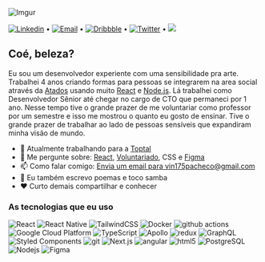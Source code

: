 ![Imgur](https://i.imgur.com/vr2vkm4.png)

[![Linkedin](https://img.shields.io/badge/-Linkedin-blue?style=flat-rounded&logo=Linkedin&logoColor=white&link=https://www.linkedin.com/in/josias-furtado-028500190/)](https://www.linkedin.com/in/vinpac/) • 
[![Email](https://img.shields.io/badge/-Email-c14438?style=flat-rounded&logo=Gmail&logoColor=white&link=mailto:vin175pacheco@gmail.com)](mailto:vin175pacheco@gmail.com) • 
[![Dribbble](https://img.shields.io/badge/-Dribbble-c14438?style=flat-rounded&logo=Dribbble&color=ea4c89&logoColor=white&link=https://dribbble.com/vinpac)](https://dribbble.com/vinpac) • 
[![Twitter](https://img.shields.io/badge/-Dribbble-c14438?style=flat-rounded&logo=Twitter&color=1da1f2&logoColor=white&link=https://twitter.com/sambacode)](https://twitter.com/sambacode) • 
![](https://visitor-badge.laobi.icu/badge?page_id=vinpac.vinpac)


## Coé, beleza?
Eu sou um desenvolvedor experiente com uma sensibilidade pra arte. Trabalhei 4 anos criando formas para pessoas se integrarem na area social através da [Atados](https://atados.com.br) usando muito [React](http://reactjs.org/) e [Node.js](https://nodejs.org/en/). Lá trabalhei como Desenvolvedor Sênior até chegar no cargo de CTO que permaneci por 1 ano. Nesse tempo tive o grande prazer de me voluntariar como professor por um semestre e isso me mostrou o quanto eu gosto de ensinar. Tive o grande prazer de trabalhar ao lado de pessoas sensíveis que expandiram minha visão de mundo.

- 🌱 Atualmente trabalhando para a [Toptal](https://www.toptal.com/)
- 💬 Me pergunte sobre: [React](http://reactjs.org/), [Voluntariado](https://atados.com.br), CSS e [Figma](https://www.figma.com/)
- 📫 Como falar comigo: [Envia um email para vin175pacheco@gmail.com](mailto:vin175pacheco@gmail.com)
- 🥁 Eu também escrevo poemas e toco samba
- ❤️ Curto demais compartilhar e conhecer


### As tecnologias que eu uso

<p>
  <img alt="React" src="https://img.shields.io/badge/-React-20242a?style=flat-rounded&logo=react&logoColor=61dafb" />
  <img alt="React Native" src="https://img.shields.io/badge/-React_Native-45b8d8?style=flat-rounded&logo=react&logoColor=white" />
  <img alt="TailwindCSS" src="https://img.shields.io/badge/-TailwindCSS-05b6d4?style=flat-rounded&logo=Tailwind-CSS&logoColor=white" />
  <img alt="Docker" src="https://img.shields.io/badge/-Docker-46a2f1?style=flat-rounded&logo=docker&logoColor=white" />
  <img alt="github actions" src="https://img.shields.io/badge/-Github_Actions-2088FF?style=flat-rounded&logo=github-actions&logoColor=white" />
  <img alt="Google Cloud Platform" src="https://img.shields.io/badge/-Google_Cloud_Platform-1a73e8?style=flat-rounded&logo=google-cloud&logoColor=white" />
  <img alt="TypeScript" src="https://img.shields.io/badge/-TypeScript-007ACC?style=flat-rounded&logo=typescript&logoColor=white" />
  <img alt="Apollo" src="https://img.shields.io/badge/-Apollo%20GraphQL-311C87?style=flat-rounded&logo=apollo-graphql&logoColor=white" />
  <img alt="redux" src="https://img.shields.io/badge/-Redux-764ABC?style=flat-rounded&logo=redux&logoColor=white" />
  <img alt="GraphQL" src="https://img.shields.io/badge/-GraphQL-E10098?style=flat-rounded&logo=graphql&logoColor=white" />
  <img alt="Styled Components" src="https://img.shields.io/badge/-Styled_Components-db7092?style=flat-rounded&logo=styled-components&logoColor=white" />
  <img alt="git" src="https://img.shields.io/badge/-Git-F05032?style=flat-rounded&logo=git&logoColor=white" />
  <img alt="Next.js" src="https://img.shields.io/badge/-NextJs-black?style=flat-rounded&logo=next.js&logoColor=white" />
  <img alt="angular" src="https://img.shields.io/badge/-Angular-DD0031?style=flat-rounded&logo=angular&logoColor=white" />
  <img alt="html5" src="https://img.shields.io/badge/-HTML5-E34F26?style=flat-rounded&logo=html5&logoColor=white" />
  <img alt="PostgreSQL" src="https://img.shields.io/badge/-PostgreSQL-13aa52?style=flat-rounded&logo=postgreSQL&logoColor=white" />
  <img alt="Nodejs" src="https://img.shields.io/badge/-Nodejs-43853d?style=flat-rounded&logo=Node.js&logoColor=white" />
  <img alt="Figma" src="https://img.shields.io/badge/-Figma-111111?style=flat-rounded&logo=Figma&logoColor=white" />
</p>
